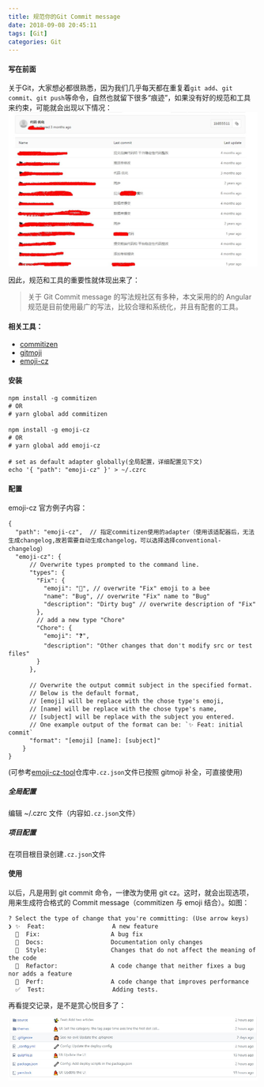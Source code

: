 ```yaml
---
title: 规范你的Git Commit message
date: 2018-09-08 20:45:11
tags: [Git]
categories: Git
---
```


#### 写在前面

关于Git，大家想必都很熟悉，因为我们几乎每天都在重复着`git add`、`git commit`、`git push`等命令，自然也就留下很多“痕迹”，如果没有好的规范和工具来约束，可能就会出现以下情况：
![](https://raw.githubusercontent.com/gaoac/images-library/master/blog/git_commit_error.png)


因此，规范和工具的重要性就体现出来了：

> 关于 Git Commit message 的写法规社区有多种，本文采用的的 Angular 规范是目前使用最广的写法，比较合理和系统化，并且有配套的工具。

#### 相关工具：

- [commitizen](https://github.com/commitizen/cz-cli)
- [gitmoji](https://github.com/carloscuesta/gitmoji/)
- [emoji-cz](https://github.com/kevin940726/emoji-cz)

#### 安装

```
npm install -g commitizen
# OR
# yarn global add commitizen

npm install -g emoji-cz
# OR
# yarn global add emoji-cz

# set as default adapter globally(全局配置，详细配置见下文)
echo '{ "path": "emoji-cz" }' > ~/.czrc
```

#### 配置

emoji-cz 官方例子内容：

```
{
  "path": "emoji-cz",  // 指定commitizen使用的adapter（使用该适配器后，无法生成changelog,故若需要自动生成changelog，可以选择选择conventional-changelog）
  "emoji-cz": {
      // Overwrite types prompted to the command line.
      "types": {
        "Fix": {
          "emoji": "🐝", // overwrite "Fix" emoji to a bee
          "name": "Bug", // overwrite "Fix" name to "Bug"
          "description": "Dirty bug" // overwrite description of "Fix"
        },
        // add a new type "Chore"
        "Chore": {
          "emoji": "❓",
          "description": "Other changes that don't modify src or test files"
        }
      },

      // Overwrite the output commit subject in the specified format.
      // Below is the default format,
      // [emoji] will be replace with the chose type's emoji,
      // [name] will be replace with the chose type's name,
      // [subject] will be replace with the subject you entered.
      // One example output of the format can be: `✨ Feat: initial commit`
      "format": "[emoji] [name]: [subject]"
    }
}

```

(可参考[emoji-cz-tool](https://github.com/gaoac/emoji-cz-tool)仓库中`.cz.json`文件已按照 gitmoji 补全，可直接使用)

##### 全局配置

编辑 ~/.czrc 文件（内容如`.cz.json`文件）

##### 项目配置

在项目根目录创建`.cz.json`文件

#### 使用

以后，凡是用到 git commit 命令，一律改为使用 git cz。这时，就会出现选项，用来生成符合格式的 Commit message（commitizen 与 emoji 结合）。如图：

```
? Select the type of change that you're committing: (Use arrow keys)
❯ ✨  Feat:                   A new feature
  🐛  Fix:                    A bug fix
  📝  Docs:                   Documentation only changes
  🎨  Style:                  Changes that do not affect the meaning of the code
  🔨  Refactor:               A code change that neither fixes a bug nor adds a feature
  🚀  Perf:                   A code change that improves performance
  ✅  Test:                   Adding tests.
```
再看提交记录，是不是赏心悦目多了：

![](https://raw.githubusercontent.com/gaoac/images-library/master/blog/git_commit_normal.png)